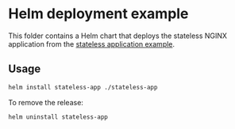 # Helm deployment example

This folder contains a Helm chart that deploys the stateless NGINX application from the [stateless application example](../2-stateless-application).

## Usage

```sh
helm install stateless-app ./stateless-app
```

To remove the release:

```sh
helm uninstall stateless-app
```
